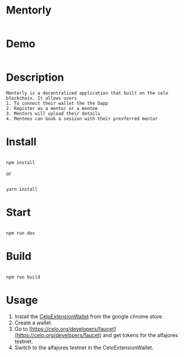 # Mentorly
```
```
# Demo
```
```

# Description
```
Mentorly is a decentralized application that built on the celo blockchain. It allows users
1. To connect their wallet the the Dapp
2. Register as a mentor or a mentee
3. Mentors will upload their details
4. Mentees can book a session with their prevferred mentor
```


# Install

```

npm install

```

or 

```

yarn install

```

# Start

```

npm run dev

```

# Build

```

npm run build

```
# Usage
1. Install the [CeloExtensionWallet](https://chrome.google.com/webstore/detail/celoextensionwallet/kkilomkmpmkbdnfelcpgckmpcaemjcdh?hl=en) from the google chrome store.
2. Create a wallet.
3. Go to [https://celo.org/developers/faucet](https://celo.org/developers/faucet) and get tokens for the alfajores testnet.
4. Switch to the alfajores testnet in the CeloExtensionWallet.
